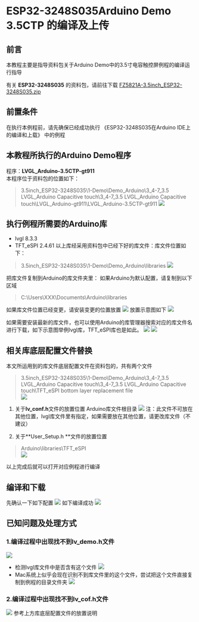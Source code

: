 # ESP32-3248S035Arduino Demo 3.5CTP 的编译及上传
## 前言
本教程主要是指导资料包关于Arduino Demo中的3.5寸电容触控屏例程的编译运行指导

有关 **ESP32-3248S035** 的资料包，请前往下载
[FZ5821A-3.5inch_ESP32-3248S035.zip](https://pan.baidu.com/s/1l0-mM-d07XuXz0gYd6AgHA?pwd=vcjd)

## 前置条件
在执行本例程前，请先确保已经成功执行 《ESP32-3248S035在Arduino IDE上的编译和上载》 中的例程


## 本教程所执行的Arduino Demo程序
程序：**LVGL_Arduino-3.5CTP-gt911**  
本程序位于资料包的位置如下：
>3.5inch_ESP32-3248S035\1-Demo\Demo_Arduino\3_4-7_3.5 LVGL_Arduino Capacitive touch\3_4-7_3.5 LVGL_Arduino Capacitive touch\LVGL_Arduino-gt911\LVGL_Arduino-3.5CTP-gt911
 ![](https://raw.githubusercontent.com/Jane-DIYmall/VNote-Image/main/%E9%A3%9E%E5%87%A1%E6%95%99%E7%A8%8B%E5%90%88%E9%9B%86/esp32-3248s035/esp32-3248s035arduino%20demo%203.5ctp%20%E7%9A%84%E7%BC%96%E8%AF%91%E5%8F%8A%E4%B8%8A%E4%BC%A0.md/28110117249371.png)

 
## 执行例程所需要的Arduino库
* lvgl           8.3.3 
* TFT_eSPI  2.4.61 
以上库经采用资料包中已经下好的库文件：库文件位置如下：
> 3.5inch_ESP32-3248S035\1-Demo\Demo_Arduino\libraries
![](https://raw.githubusercontent.com/Jane-DIYmall/VNote-Image/main/%E9%A3%9E%E5%87%A1%E6%95%99%E7%A8%8B%E5%90%88%E9%9B%86/esp32-3248s035/esp32-3248s035arduino%20demo%203.5ctp%20%E7%9A%84%E7%BC%96%E8%AF%91%E5%8F%8A%E4%B8%8A%E4%BC%A0.md/401850517237238.png)

把库文件复制到Arduino的库文件夹里：
如果Arduino为默认配置，请复制到以下区域
> C:\Users\XXX\Documents\Arduino\libraries

如果库文件位置已经变更，请安装变更的位置放置
![](https://raw.githubusercontent.com/Jane-DIYmall/VNote-Image/main/%E9%A3%9E%E5%87%A1%E6%95%99%E7%A8%8B%E5%90%88%E9%9B%86/esp32-3248s035/esp32-3248s035arduino%20demo%203.5ctp%20%E7%9A%84%E7%BC%96%E8%AF%91%E5%8F%8A%E4%B8%8A%E4%BC%A0.md/362273317242382.png)
放置示意图如下
![](https://raw.githubusercontent.com/Jane-DIYmall/VNote-Image/main/%E9%A3%9E%E5%87%A1%E6%95%99%E7%A8%8B%E5%90%88%E9%9B%86/esp32-3248s035/esp32-3248s035arduino%20demo%203.5ctp%20%E7%9A%84%E7%BC%96%E8%AF%91%E5%8F%8A%E4%B8%8A%E4%BC%A0.md/546004017257866.png)

如果需要安装最新的库文件，也可以使用Arduino的库管理器搜索对应的库文件名进行下载，如下示意图举例lvgl库，TFT_eSPI库也是如此。
![](https://raw.githubusercontent.com/Jane-DIYmall/VNote-Image/main/%E9%A3%9E%E5%87%A1%E6%95%99%E7%A8%8B%E5%90%88%E9%9B%86/esp32-3248s035/esp32-3248s035arduino%20demo%203.5ctp%20%E7%9A%84%E7%BC%96%E8%AF%91%E5%8F%8A%E4%B8%8A%E4%BC%A0.md/42711117246628.png)
![](https://raw.githubusercontent.com/Jane-DIYmall/VNote-Image/main/%E9%A3%9E%E5%87%A1%E6%95%99%E7%A8%8B%E5%90%88%E9%9B%86/esp32-3248s035/esp32-3248s035arduino%20demo%203.5ctp%20%E7%9A%84%E7%BC%96%E8%AF%91%E5%8F%8A%E4%B8%8A%E4%BC%A0.md/222601017250073.png)

## 相关库底层配置文件替换
本文所运用到的库文件底层配置文件在资料包的，共有两个文件
> 3.5inch_ESP32-3248S035\1-Demo\Demo_Arduino\3_4-7_3.5 LVGL_Arduino Capacitive touch\3_4-7_3.5 LVGL_Arduino Capacitive touch\TFT_eSPI bottom layer replacement file\
![](https://raw.githubusercontent.com/Jane-DIYmall/VNote-Image/main/%E9%A3%9E%E5%87%A1%E6%95%99%E7%A8%8B%E5%90%88%E9%9B%86/esp32-3248s035/esp32-3248s035arduino%20demo%203.5ctp%20%E7%9A%84%E7%BC%96%E8%AF%91%E5%8F%8A%E4%B8%8A%E4%BC%A0.md/93215017255368.png)

1. 关于**lv_conf.h**文件的放置位置 Arduino库文件根目录
![](https://raw.githubusercontent.com/Jane-DIYmall/VNote-Image/main/%E9%A3%9E%E5%87%A1%E6%95%99%E7%A8%8B%E5%90%88%E9%9B%86/esp32-3248s035/esp32-3248s035arduino%20demo%203.5ctp%20%E7%9A%84%E7%BC%96%E8%AF%91%E5%8F%8A%E4%B8%8A%E4%BC%A0.md/526385117236609.png)
注：此文件不可放在其他位置，lvgl库文件里有指定，如果需要放在其他位置，请更改库文件（不建议）

2. 关于**User_Setup.h **文件的放置位置
> Arduino\libraries\TFT_eSPI\
![](https://raw.githubusercontent.com/Jane-DIYmall/VNote-Image/main/%E9%A3%9E%E5%87%A1%E6%95%99%E7%A8%8B%E5%90%88%E9%9B%86/esp32-3248s035/esp32-3248s035arduino%20demo%203.5ctp%20%E7%9A%84%E7%BC%96%E8%AF%91%E5%8F%8A%E4%B8%8A%E4%BC%A0.md/321755817259049.png)

以上完成后就可以打开对应例程进行编译

## 编译和下载
先确认一下如下配置
![](https://raw.githubusercontent.com/Jane-DIYmall/VNote-Image/main/%E9%A3%9E%E5%87%A1%E6%95%99%E7%A8%8B%E5%90%88%E9%9B%86/esp32-3248s035/esp32-3248s035arduino%20demo%203.5ctp%20%E7%9A%84%E7%BC%96%E8%AF%91%E5%8F%8A%E4%B8%8A%E4%BC%A0.md/262104222230945.png)
如下编译成功
![](https://raw.githubusercontent.com/Jane-DIYmall/VNote-Image/main/%E9%A3%9E%E5%87%A1%E6%95%99%E7%A8%8B%E5%90%88%E9%9B%86/esp32-3248s035/esp32-3248s035arduino%20demo%203.5ctp%20%E7%9A%84%E7%BC%96%E8%AF%91%E5%8F%8A%E4%B8%8A%E4%BC%A0.md/237004622249371.png)


## 已知问题及处理方式
###  1.编译过程中出现找不到lv_demo.h文件
![](https://raw.githubusercontent.com/Jane-DIYmall/VNote-Image/main/%E9%A3%9E%E5%87%A1%E6%95%99%E7%A8%8B%E5%90%88%E9%9B%86/esp32-3248s035/esp32-3248s035arduino%20demo%203.5ctp%20%E7%9A%84%E7%BC%96%E8%AF%91%E5%8F%8A%E4%B8%8A%E4%BC%A0.md/249281218231395.png)
* 检测lvgl库文件中是否含有这个文件
![](https://raw.githubusercontent.com/Jane-DIYmall/VNote-Image/main/%E9%A3%9E%E5%87%A1%E6%95%99%E7%A8%8B%E5%90%88%E9%9B%86/esp32-3248s035/esp32-3248s035arduino%20demo%203.5ctp%20%E7%9A%84%E7%BC%96%E8%AF%91%E5%8F%8A%E4%B8%8A%E4%BC%A0.md/541080718247731.png)
* Mac系统上似乎会现在识别不到库文件里的这个文件，尝试把这个文件直接复制到例程的目录文件夹
![](https://raw.githubusercontent.com/Jane-DIYmall/VNote-Image/main/%E9%A3%9E%E5%87%A1%E6%95%99%E7%A8%8B%E5%90%88%E9%9B%86/esp32-3248s035/esp32-3248s035arduino%20demo%203.5ctp%20%E7%9A%84%E7%BC%96%E8%AF%91%E5%8F%8A%E4%B8%8A%E4%BC%A0.md/309001018240865.png)
###  2.编译过程中出现找不到lv_cof.h文件
![](https://raw.githubusercontent.com/Jane-DIYmall/VNote-Image/main/%E9%A3%9E%E5%87%A1%E6%95%99%E7%A8%8B%E5%90%88%E9%9B%86/esp32-3248s035/esp32-3248s035arduino%20demo%203.5ctp%20%E7%9A%84%E7%BC%96%E8%AF%91%E5%8F%8A%E4%B8%8A%E4%BC%A0.md/573351218233899.png)
参考上方库底层配置文件的放置说明
